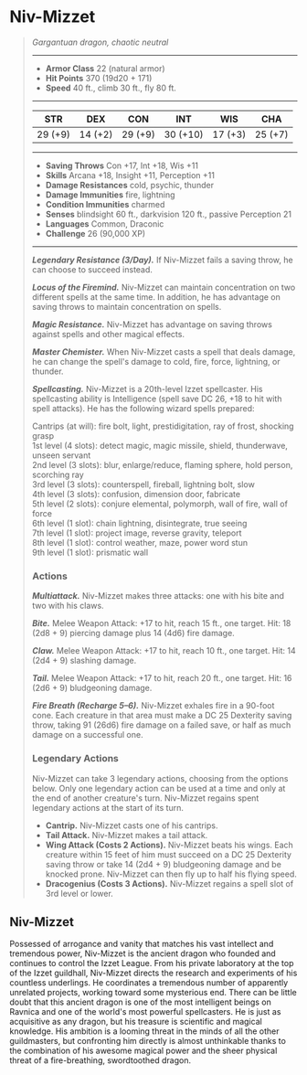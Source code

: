 # Niv-Mizzet
>*Gargantuan dragon, chaotic neutral*
>___
>- **Armor Class** 22 (natural armor)
>- **Hit Points** 370 (19d20 + 171)
>- **Speed** 40 ft., climb 30 ft., fly 80 ft.
>___
>|STR|DEX|CON|INT|WIS|CHA|
>|:---:|:---:|:---:|:---:|:---:|:---:|
>|29 (+9)|14 (+2)|29 (+9)|30 (+10)|17 (+3)|25 (+7)|
>___
>- **Saving Throws** Con +17, Int +18, Wis +11
>- **Skills** Arcana +18, Insight +11, Perception +11
>- **Damage Resistances** cold, psychic, thunder
>- **Damage Immunities** fire, lightning
>- **Condition Immunities** charmed
>- **Senses** blindsight 60 ft., darkvision 120 ft., passive Perception 21
>- **Languages** Common, Draconic
>- **Challenge** 26 (90,000 XP)
>___
>***Legendary Resistance (3/Day).*** If Niv-Mizzet fails a saving throw, he can choose to succeed instead.  
>
>***Locus of the Firemind.*** Niv-Mizzet can maintain concentration on two different spells at the same time. In addition, he has advantage on saving throws to maintain concentration on spells.  
>
>***Magic Resistance.*** Niv-Mizzet has advantage on saving throws against spells and other magical effects.  
>
>***Master Chemister.*** When Niv-Mizzet casts a spell that deals damage, he can change the spell's damage to cold, fire, force, lightning, or thunder.  
>
>***Spellcasting.*** Niv-Mizzet is a 20th-level Izzet spellcaster. His spellcasting ability is Intelligence (spell save DC 26, +18 to hit with spell attacks). He has the following wizard spells prepared:  
>
>Cantrips (at will): fire bolt, light, prestidigitation, ray of frost, shocking grasp  
>1st level (4 slots): detect magic, magic missile, shield, thunderwave, unseen servant  
>2nd level (3 slots): blur, enlarge/reduce, flaming sphere, hold person, scorching ray  
>3rd level (3 slots): counterspell, fireball, lightning bolt, slow  
>4th level (3 slots): confusion, dimension door, fabricate  
>5th level (2 slots): conjure elemental, polymorph, wall of fire, wall of force  
>6th level (1 slot): chain lightning, disintegrate, true seeing  
>7th level (1 slot): project image, reverse gravity, teleport  
>8th level (1 slot): control weather, maze, power word stun  
>9th level (1 slot): prismatic wall  
>
>### Actions
>***Multiattack.*** Niv-Mizzet makes three attacks: one with his bite and two with his claws.  
>
>***Bite.*** Melee Weapon Attack: +17 to hit, reach 15 ft., one target. Hit: 18 (2d8 + 9) piercing damage plus 14 (4d6) fire damage.  
>
>***Claw.*** Melee Weapon Attack: +17 to hit, reach 10 ft., one target. Hit: 14 (2d4 + 9) slashing damage.  
>
>***Tail.*** Melee Weapon Attack: +17 to hit, reach 20 ft., one target. Hit: 16 (2d6 + 9) bludgeoning damage.  
>
>***Fire Breath (Recharge 5–6).*** Niv-Mizzet exhales fire in a 90-foot cone. Each creature in that area must make a DC 25 Dexterity saving throw, taking 91 (26d6) fire damage on a failed save, or half as much damage on a successful one.  
>
>### Legendary Actions
>Niv-Mizzet can take 3 legendary actions, choosing from the options below. Only one legendary action can be used at a time and only at the end of another creature's turn. Niv-Mizzet regains spent legendary actions at the start of its turn.
>
>- **Cantrip.** Niv-Mizzet casts one of his cantrips.
>- **Tail Attack.** Niv-Mizzet makes a tail attack.
>- **Wing Attack (Costs 2 Actions).** Niv-Mizzet beats his wings. Each creature within 15 feet of him must succeed on a DC 25 Dexterity saving throw or take 14 (2d4 + 9) bludgeoning damage and be knocked prone. Niv-Mizzet can then fly up to half his flying speed.
>- **Dracogenius (Costs 3 Actions).** Niv-Mizzet regains a spell slot of 3rd level or lower.
## Niv-Mizzet
Possessed of arrogance and vanity that matches his vast intellect and tremendous power, Niv-Mizzet is the ancient dragon who founded and continues to control the Izzet League. From his private laboratory at the top of the Izzet guildhall, Niv-Mizzet directs the research and experiments of his countless underlings. He coordinates a tremendous number of apparently unrelated projects, working toward some mysterious end.
There can be little doubt that this ancient dragon is one of the most intelligent beings on Ravnica and one of the world's most powerful spellcasters. He is just as acquisitive as any dragon, but his treasure is scientific and magical knowledge. His ambition is a looming threat in the minds of all the other guildmasters, but confronting him directly is almost unthinkable thanks to the combination of his awesome magical power and the sheer physical threat of a fire-breathing, swordtoothed dragon.